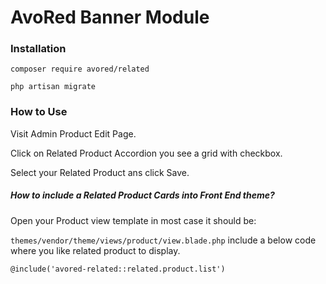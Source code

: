 # AvoRed Banner Module

### Installation

    composer require avored/related 
    
    php artisan migrate

### How to Use

Visit Admin Product Edit Page.

Click on Related Product Accordion you see a grid with checkbox.

Select your Related Product ans click Save.

##### How to include a Related Product Cards into Front End theme?

Open your Product view template in most case it should be: 

`themes/vendor/theme/views/product/view.blade.php` include a below code where you like related product to display.

    @include('avored-related::related.product.list')
    
    